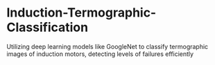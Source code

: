 # Induction-Termographic-Classification
Utilizing deep learning models like GoogleNet to classify termographic images of induction motors, detecting levels of failures efficiently
